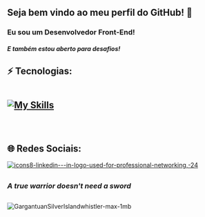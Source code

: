 <h2>Seja bem vindo ao meu perfil do GitHub! 👋</h2>
<h3>Eu sou um Desenvolvedor Front-End!</h3>
<h5>E também estou aberto para desafios!</h5>

##
<h2> ⚡ Tecnologias:<br>
  
  <br>
  
[![My Skills](https://skillicons.dev/icons?i=html,css,js)](https://skillicons.dev)
  

  <br> 
  <h2> 🌐 Redes Sociais:</h2>
  
  <a href="https://www.linkedin.com/in/pedro-henrique-8076aa23a/">![icons8-linkedin---in-logo-used-for-professional-networking,-24](https://user-images.githubusercontent.com/71238431/215887755-78ea459a-333b-4a95-8437-6c9b43088479.png) </a>
  
<!--   
<a href="mailto:phbr10.12@gmail.com?subject=&body=">![icons8-gmail-logo-48](https://github.com/pedro-henrique-br/pedro-henrique-br/assets/71238431/1dee1db8-a0d4-4f6e-9ad9-45b04002b8dd)
</a> -->

##


<h3><i>A true warrior doesn't need a sword</i></h3>

##

![GargantuanSilverIslandwhistler-max-1mb](https://github.com/pedro-henrique-br/pedro-henrique-br/assets/71238431/c55448b0-29b9-4d08-bef1-9a82c8840342)
